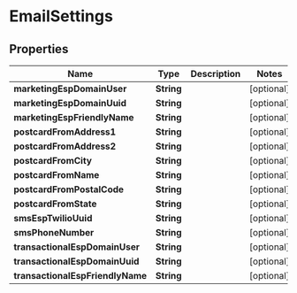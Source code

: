 
# EmailSettings

## Properties
Name | Type | Description | Notes
------------ | ------------- | ------------- | -------------
**marketingEspDomainUser** | **String** |  |  [optional]
**marketingEspDomainUuid** | **String** |  |  [optional]
**marketingEspFriendlyName** | **String** |  |  [optional]
**postcardFromAddress1** | **String** |  |  [optional]
**postcardFromAddress2** | **String** |  |  [optional]
**postcardFromCity** | **String** |  |  [optional]
**postcardFromName** | **String** |  |  [optional]
**postcardFromPostalCode** | **String** |  |  [optional]
**postcardFromState** | **String** |  |  [optional]
**smsEspTwilioUuid** | **String** |  |  [optional]
**smsPhoneNumber** | **String** |  |  [optional]
**transactionalEspDomainUser** | **String** |  |  [optional]
**transactionalEspDomainUuid** | **String** |  |  [optional]
**transactionalEspFriendlyName** | **String** |  |  [optional]




